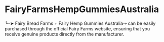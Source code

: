 # FairyFarmsHempGummiesAustralia
╰┈➤ Fairy Bread Farms + Fairy Hemp Gummies Australia⇢ can be easily purchased through the official Fairy Farms website, ensuring that you receive genuine products directly from the manufacturer. 
